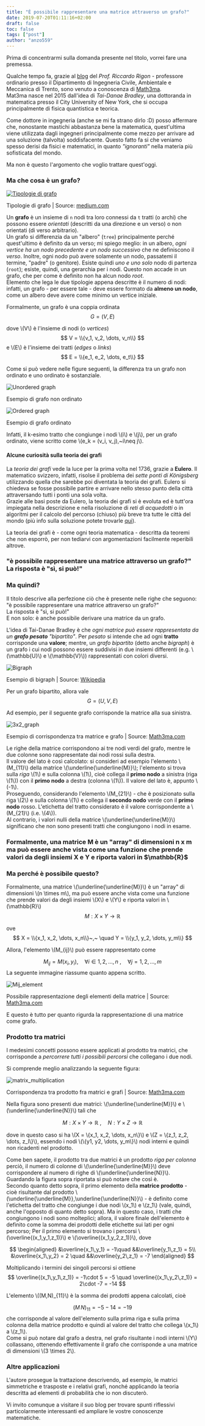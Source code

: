 ```yaml
---
title: "È possibile rappresentare una matrice attraverso un grafo?"
date: 2019-07-20T01:11:16+02:00
draft: false
toc: false
tags: ["post"]
author: "anzo559"
---
```


Prima di concentrarmi sulla domanda presente nel titolo, vorrei fare una premessa. 

Qualche tempo fa, grazie al [blog](https://abouthydrology.blogspot.com) del _Prof. Riccardo Rigon_ - professore ordinario presso il Dipartimento di Ingegneria Civile, Ambientale e Meccanica di Trento, sono venuto a conoscenza di [Math3ma](https://math3ma.com).  
Mat3ma nasce nel 2015 dall'idea di _Tai-Danae Bradley_, una dottoranda in matematica presso il City University of New York, che si occupa principalmente di fisica quantistica e teorica.

Come dottore in ingegneria (anche se mi fa strano dirlo :D) posso affermare che, nonostante mastichi abbastanza bene la matematica, quest'ultima viene utilizzata dagli ingegneri principalmente come mezzo per arrivare ad una soluzione (talvolta) soddisfacente. Questo fatto fa si che veniamo spesso derisi da fisici e matematici, in quanto _"ignoranti"_ nella materia più sofisticata del mondo.
<!--  
Come se non bastasse, con l'avvento del nuovo ordinamento gli studenti sono costretti ad una `corsa contro il tempo e contro i crediti` che spesso porta gli insegnanti a trascurare - o non approfondire - dettagli significativi.  
Secondo la mia opinione, quanto descritto è quello che succede durante i corsi di _analisi matematica_ ad Ingegneria. Non dico che la colpa sia da attribuire solamente al sistema universitario, anzi, sono convinto che molti studenti __non vogliano__ affatto studiare argomenti complessi come quelli matematici.
-->

Ma non è questo l'argomento che voglio trattare quest'oggi.  

 <h3 class='section'>
Ma che cosa è un grafo?
 </h3>

 [![Tipologie di grafo](/images/graph_type.jpeg)](https://medium.com/basecs/a-gentle-introduction-to-graph-theory-77969829ead8)
 <p class='caption'>Tipologie di grafo | Source: <a href="http://medium.com", target = "_blank">medium.com</a></p>

 Un __grafo__ è un insieme di `n` nodi tra loro connessi da `t` tratti (o archi) che possono essere _orientati_ (descritti da una direzione e un verso) o non orientati (di verso arbitrario).  
 Un grafo si differenzia da un "albero" (`tree`) principalmente perché quest'ultimo è definito da un verso; mi spiego meglio: in un albero, *ogni vertice ha un nodo precedente e un nodo successivo* che ne definiscono il *verso*. Inoltre, ogni nodo può avere solamente un nodo, passatemi il termine, "padre" (o genitore). Esiste quindi *uno e uno solo* nodo di partenza (`root`); esiste, quindi, una gerarchia per i nodi. Questo non accade in un grafo, che per come è definito non ha alcun nodo _root_.  
 Elemento che lega le due tipologie appena descritte è il numero di nodi: infatti, un grafo - per essere tale - deve essere formato da **almeno un nodo**, come un albero deve avere come minimo un vertice iniziale.

 Formalmente, un grafo è una coppia ordinata 
 $$
    G = (V, E)
 $$

 dove \\(V\\) è l'insieme di nodi (o _vertices_)
$$ 
    V = \\{v_1, v_2, \dots, v_n\\}
$$
 e \\(E\\) è l'insieme dei tratti (_edges_ o _links_)
 $$
E = \\{e_1, e_2, \dots, e_t\\}
 $$

 Come si può vedere nelle figure seguenti, la differenza tra un grafo non ordinato e uno ordinato è sostanziale.

![Unordered graph](/images/unordered-graph.jpg)
<p class='caption'>Esempio di grafo non ordinato</p>

![Ordered graph](/images/ordered-graph.jpg)
<p class='caption'>Esempio di grafo ordinato</p>

Infatti, il k-esimo tratto che congiunge i nodi \\(i\\) e \\(j\\), per un grafo ordinato, viene scritto come \\(e_k = (v_i, v_j),~i\neq j\\).

<h4 class='section'>Alcune curiosità sulla teoria dei grafi</h4>

La _teoria dei grafi_ vede la luce per la prima volta nel 1736, grazie a __Eulero__. Il matematico svizzero, infatti, risolse il problema dei _sette ponti di Königsberg_ utilizzando quella che sarebbe poi diventata la teoria dei grafi. Eulero si chiedeva se fosse possibile partire e arrivare nello stesso punto della città attraversando tutti i ponti una sola volta.  
Grazie alle basi poste da Eulero, la teoria dei grafi si è evoluta ed è tutt'ora impiegata nella descrizione e nella risoluzione di _reti di acquedotti_ o in algoritmi per il calcolo del percorso (chiuso) più breve tra tutte le città del mondo (più info sulla soluzione potete trovarle [qui](http://www.math.uwaterloo.ca/tsp/world/)).

La teoria dei grafi è - come ogni teoria matematica - descritta da teoremi che non esporrò, per non tediarvi con argomentazioni facilmente reperibili altrove.

<div class='spy'>
    <h3>"è possibile rappresentare una matrice attraverso un grafo?"<br/>La risposta è "sì, si può!"</h3>
</div>

<h3 class='section'>Ma quindi?</h3>

Il titolo descrive alla perfezione ciò che è presente nelle righe che seguono: "è possibile rappresentare una matrice attraverso un grafo?"  
La risposta è "sì, si può!"  
E non solo: è anche possibile derivare una matrice da un grafo.

L'idea di Tai-Danae Bradley è che _ogni matrice può essere rappresentata da un **grafo pesato** "bipartito"_. Per _pesato_ si intende che ad ogni __tratto__ corrisponde una __valore__; mentre, un _grafo bipartito_ (detto anche _bigraph_) è un grafo i cui nodi possono essere suddivisi in due insiemi differenti (e.g. \\(\mathbb{U}\\) e \\(\mathbb{V}\\)) rappresentati con colori diversi.

![Bigraph](https://upload.wikimedia.org/wikipedia/commons/thumb/d/d6/Biclique_K_3_5.svg/330px-Biclique_K_3_5.svg.png)
<div class='caption'>
    Esempio di bigraph | Source: <a href="https://en.wikipedia.org/wiki/Bipartite_graph">Wikipedia</a>
</div>

Per un grafo bipartito, allora vale
$$
    G = (U, V, E)
$$

Ad esempio, per il seguente grafo corrisponde la matrice alla sua sinistra.

![3x2_graph](https://uploads-ssl.webflow.com/5b1d427ae0c922e912eda447/5c7ed363dad0a55aa8223aea_pic2.jpg)
<div class='caption'>
    Esempio di corrispondenza tra matrice e grafo | Source: <a href='https://www.math3ma.com/blog/matrices-probability-graphs'>Math3ma.com</a>
</div>

Le righe della matrice corrispondono ai tre nodi verdi del grafo, mentre le due colonne sono rappresentate dai nodi rossi sulla destra.  
Il valore del lato è così calcolato: si consideri ad esempio l'elemento \\(M_{11}\\) della matrice \\(\underline{\underline{M}}\\); l'elemento si trova sulla _riga_ \\(1\\) e sulla colonna \\(1\\), cioè collega il __primo nodo__ a sinistra (riga \\(1\\)) con il __primo nodo__ a destra (colonna \\(1\\)). Il valore del lato è, appunto \\(-1\\).  
Proseguendo, considerando l'elemento \\(M_{21}\\) - che è posizionato sulla riga \\(2\\) e sulla colonna \\(1\\) e collega il __secondo nodo__ verde con il __primo nodo__ rosso. L'etichetta del tratto considerato è il valore corrispondente a \\(M_{21}\\) (i.e. \\(4\\)).  
Al contrario, i valori nulli della matrice \\(\underline{\underline{M}}\\) significano che non sono presenti tratti che congiungono i nodi in esame.

<div class='spy'>
    <h3>
    Formalmente, una matrice M è un "array" di dimensioni  <strong style="text-transform: lowercase;">n</strong> x <strong style="text-transform: lowercase;">m</strong> ma può essere anche vista come una funzione che prende valori da degli insiemi X e Y e riporta valori in $\mathbb{R}$
    </h3>
</div>

<h3 class='section'>Ma perché è possibile questo?</h3>

Formalmente, una matrice \\(\underline{\underline{M}}\\) è un "array" di dimensioni \\(n \times m\\), ma può essere anche vista come una funzione che prende valori da degli insiemi \\(X\\) e \\(Y\\) e riporta valori in \\(\mathbb{R}\\)
$$
    M: X\times Y \longrightarrow  \mathbb{R}
$$

ove
$$
X = \\{x_1, x_2, \dots, x_n\\}~,~ \quad Y = \\{y_1, y_2, \dots, y_m\\}
$$

Allora, l'elemento \\(M_{ij}\\) può essere rappresentato come

$$
    M_{ij} = M(x_i, y_i) , \quad \forall i \in 1, 2, \dots, n~,\quad\forall j = 1, 2, \dots, m
$$
La seguente immagine riassume quanto appena scritto.

![Mij_element](https://uploads-ssl.webflow.com/5b1d427ae0c922e912eda447/5c7eda5fdd9637358da070a1_pic3.jpg)
<div class='caption'>
    Possibile rappresentazione degli elementi della matrice | Source: <a href='https://www.math3ma.com/blog/matrices-probability-graphs'>Math3ma.com</a>
</div>

E questo è tutto per quanto rigurda la rappresentazione di una matrice come grafo.  

<h3 class='section'>Prodotto tra matrici</h3>

I medesimi concetti possono essere applicati al prodotto tra matrici, che corrisponde a _percorrere tutti i possibili percorsi_ che collegano i due nodi.

Si comprende meglio analizzando la seguente figura:

![matrix_multiplication](https://uploads-ssl.webflow.com/5b1d427ae0c922e912eda447/5c7de09a2121fc6c13ed3bd5_pic5.jpg)
<div class='caption'>
    Corrispondenza tra prodotto fra matrici e grafi | Source: <a href='https://www.math3ma.com/blog/matrices-probability-graphs'>Math3ma.com</a>
</div>

Nella figura sono presenti due matrici: \\(\underline{\underline{M}}\\) e \\(\underline{\underline{N}}\\) tali che

$$
    M: X \times Y \longrightarrow \mathbb{R}~,\quad N: Y \times Z \longrightarrow \mathbb{R}
$$

dove in questo caso si ha
\\(X = \\{x_1, x_2, \dots, x_n\\}\\) e \\(Z = \\{z_1, z_2, \dots, z_l\\}\\), essendo i nodi \\(\\{y1, y2, \dots, y_m\\}\\) nodi interni e quindi non ricadenti nel prodotto.

Come ben sapete, il prodotto tra due matrici è un prodotto _riga per colonna_ perciò, il numero di colonne di \\(\underline{\underline{M}}\\) deve corrispondere al numero di righe di \\(\underline{\underline{N}}\\). Guardando la figura sopra riportata si può notare che così è.  
Secondo quanto detto sopra, il primo elemento della __matrice prodotto__ - cioè risultante dal prodotto \\(\underline{\underline{M}}\,\underline{\underline{N}}\\) - è definito come l'etichetta del tratto che congiunge i due nodi \\(x_1\\) e \\(z_1\\)  (vale, quindi, anche l'opposto di quanto detto sopra). Ma in questo caso, i tratti che congiungono i nodi sono molteplici; allora, il valore finale dell'elemento è definito come la somma dei prodotti delle etichette sui lati per ogni percorso; Per il primo elemento si trovano i percorsi \\(\overline{(x_1\,y_1\,z_1)}\\) e \\(\overline{(x_1\,y_2\,z_1)}\\), dove

$$
\begin{aligned}
&\overline{x_1\,y_1} = -1\quad &&\overline{y_1\,z_1} = 5\\
&\overline{x_1\,y_2} = 2 \quad &&\overline{y_2\,z_1} = -7
\end{aligned}
$$

Moltiplicando i termini dei singoli percorsi si ottiene
$$
\overline{(x_1\,y_1\,z_1)} = -1\cdot 5 = -5 \quad \overline{(x_1\,y_2\,z_1)} = 2\cdot -7 = -14
$$

L'elemento \\((M\,N)_{11}\\) è la somma dei prodotti appena calcolati, cioè

$$
    (M\,N)_{11} = -5 - 14 = -19
$$
che corrisponde al valore dell'elemento sulla prima riga e sulla prima colonna della matrice prodotto e quindi al valore del tratto che collega \\(x_1\\) a \\(z_1\\).  
Come si può notare dal grafo a destra, nel grafo risultante i nodi interni \\(Y\\) collassano, ottenendo effettivamente il grafo che corrisponde a una matrice di dimensioni \\(3 \times 2\\).

<h3 class = 'section'>Altre applicazioni</h3>

L'autore prosegue la trattazione descrivendo, ad esempio, le matrici simmetriche e trasposte e i relativi grafi, nonché applicando la teoria descritta ad elementi di probabilità che io non discuterò.

Vi invito comunque a visitare il suo blog per trovare spunti riflessivi particolarmente interessanti ed ampliare le vostre conoscenze matematiche.